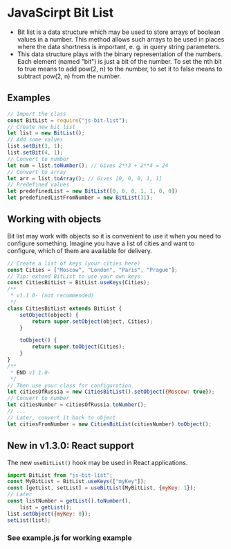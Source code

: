 # JavaScirpt Bit List 
- Bit list is a data structure which may be used to store arrays of boolean values in a number. This method allows such arrays to be used in places where the data shortness is important, e. g. in query string parameters.
- This data structure plays with the binary representation of the numbers. Each element (named "bit") is just a bit of the number. To set the nth bit to true means to add pow(2, n) to the number, to set it to false means to subtract pow(2, n) from the number. 
## Examples 
```javascript 
// Import the class 
const BitList = require("js-bit-list");
// Create new bit list
let list = new BitList();
// Add some values 
list.setBit(3, 1); 
list.setBit(4, 1);
// Convert to number 
let num = list.toNumber(); // Gives 2**3 + 2**4 = 24
// Convert to array
let arr = list.toArray(); // Gives [0, 0, 0, 1, 1]
// Predefined values 
let predefinedList = new BitList([0, 0, 0, 1, 1, 0, 0])
let predefinedListFromNumber = new BitList(31);
```
## Working with objects 
Bit list may work with objects so it is convenient to use it when you need to configure something. Imagine you have a list of cities and want to configure, which of them are available for delivery. 
```javascript
// Create a list of keys (your cities here)
const Cities = ["Moscow", "London", "Paris", "Prague"];
// Tip: extend BitList to use your own keys
const CitiesBitList = BitList.useKeys(Cities);
/** 
 * v1.1.0- (not recommended)
 */
class CitiesBitList extends BitList {
    setObject(object) {
        return super.setObject(object, Cities);
    }

    toObject() {
        return super.toObject(Cities);
    }
}
/** 
 * END v1.1.0-
 */
// Then use your class for configuration
let citiesOfRussia = new CitiesBitList().setObject({Moscow: true});
// Convert to number 
let citiesNumber = citiesOfRussia.toNumber(); 
// ...
// Later, convert it back to object 
let citiesFromNumber = new CitiesBitList(citiesNumber).toObject();
```

## New in v1.3.0: React support 
The new `useBitList()` hook may be used in React applications. 
```javascript 
import BitList from "js-bit-list";
const MyBitList = BitList.useKeys(["myKey"]);
const [getList, setList] = useBitList(MyBitList, {myKey: 1});
// Later 
const listNumber = getList().toNumber(), 
    list = getList();
list.setObject({myKey: 0});
setList(list);
```
### See example.js for working example